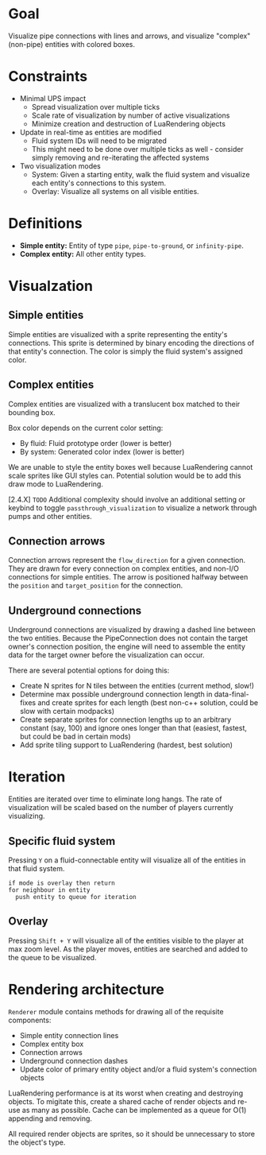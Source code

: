 # Goal

Visualize pipe connections with lines and arrows, and visualize "complex"
(non-pipe) entities with colored boxes.

# Constraints

- Minimal UPS impact
  - Spread visualization over multiple ticks
  - Scale rate of visualization by number of active visualizations
  - Minimize creation and destruction of LuaRendering objects
- Update in real-time as entities are modified
  - Fluid system IDs will need to be migrated
  - This might need to be done over multiple ticks as well - consider simply removing and re-iterating the affected systems
- Two visualization modes
  - System: Given a starting entity, walk the fluid system and visualize each entity's connections to this system.
  - Overlay: Visualize all systems on all visible entities.

# Definitions

- **Simple entity:** Entity of type `pipe`, `pipe-to-ground`, or `infinity-pipe`.
- **Complex entity:** All other entity types.

# Visualzation

## Simple entities

Simple entities are visualized with a sprite representing the entity's
connections. This sprite is determined by binary encoding the directions of
that entity's connection. The color is simply the fluid system's assigned
color.

## Complex entities

Complex entities are visualized with a translucent box matched to their
bounding box.

Box color depends on the current color setting:
- By fluid: Fluid prototype order (lower is better)
- By system: Generated color index (lower is better)

We are unable to style the entity boxes well because LuaRendering cannot scale
sprites like GUI styles can. Potential solution would be to add this draw mode
to LuaRendering.

[2.4.X] `TODO` Additional complexity should involve an additional setting or keybind to toggle `passthrough_visualization` to visualize a network through pumps and other entities.

## Connection arrows

Connection arrows represent the `flow_direction` for a given connection. They
are drawn for every connection on complex entities, and non-I/O connections for
simple entities. The arrow is positioned halfway between the `position` and
`target_position` for the connection.

## Underground connections

Underground connections are visualized by drawing a dashed line between the two
entities. Because the PipeConnection does not contain the target owner's
connection position, the engine will need to assemble the entity data for the
target owner before the visualization can occur.

There are several potential options for doing this:
- Create N sprites for N tiles between the entities (current method, slow!)
- Determine max possible underground connection length in data-final-fixes and create sprites for each length (best non-c++ solution, could be slow with certain modpacks)
- Create separate sprites for connection lengths up to an arbitrary constant (say, 100) and ignore ones longer than that (easiest, fastest, but could be bad in certain mods)
- Add sprite tiling support to LuaRendering (hardest, best solution)

# Iteration

Entities are iterated over time to eliminate long hangs. The rate of
visualization will be scaled based on the number of players currently
visualizing.

## Specific fluid system

Pressing `Y` on a fluid-connectable entity will visualize all of the entities
in that fluid system.

```
if mode is overlay then return
for neighbour in entity
  push entity to queue for iteration
```

## Overlay

Pressing `Shift + Y` will visualize all of the entities visible to the player
at max zoom level. As the player moves, entities are searched and added to the
queue to be visualized.

# Rendering architecture

`Renderer` module contains methods for drawing all of the requisite components:
- Simple entity connection lines
- Complex entity box
- Connection arrows
- Underground connection dashes
- Update color of primary entity object and/or a fluid system's connection objects

LuaRendering performance is at its worst when creating and destroying objects.
To migitate this, create a shared cache of render objects and re-use as many as
possible. Cache can be implemented as a queue for O(1) appending and removing.

All required render objects are sprites, so it should be unnecessary to store
the object's type.
